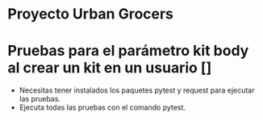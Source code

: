 # Proyecto Urban Grocers 
# Pruebas para el parámetro kit body al crear un kit en un usuario []
- Necesitas tener instalados los paquetes pytest y request para ejecutar las pruebas.
- Ejecuta todas las pruebas con el comando pytest.